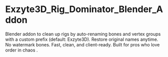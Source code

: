 # Exzyte3D_Rig_Dominator_Blender_Addon
Blender addon to clean up rigs by auto-renaming bones and vertex groups with a custom prefix (default: Exzyte3D). Restore original names anytime. No watermark bones. Fast, clean, and client-ready. Built for pros who love order in chaos .
